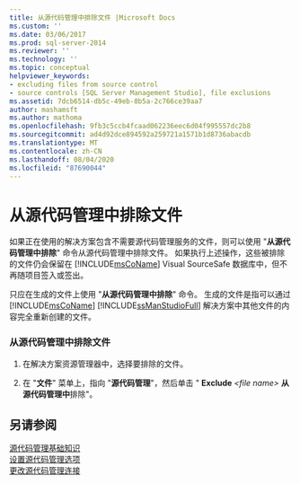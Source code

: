 ```yaml
---
title: 从源代码管理中排除文件 |Microsoft Docs
ms.custom: ''
ms.date: 03/06/2017
ms.prod: sql-server-2014
ms.reviewer: ''
ms.technology: ''
ms.topic: conceptual
helpviewer_keywords:
- excluding files from source control
- source controls [SQL Server Management Studio], file exclusions
ms.assetid: 7dcb6514-db5c-49eb-8b5a-2c766ce39aa7
author: mashamsft
ms.author: mathoma
ms.openlocfilehash: 9fb3c5ccb4fcaad062236eec6d04f995557dc2b8
ms.sourcegitcommit: ad4d92dce894592a259721a1571b1d8736abacdb
ms.translationtype: MT
ms.contentlocale: zh-CN
ms.lasthandoff: 08/04/2020
ms.locfileid: "87690044"
---
```

# <a name="exclude-files-from-source-control"></a>从源代码管理中排除文件
  如果正在使用的解决方案包含不需要源代码管理服务的文件，则可以使用 "**从源代码管理中排除**" 命令从源代码管理中排除文件。 如果执行上述操作，这些被排除的文件仍会保留在 [!INCLUDE[msCoName](../includes/msconame-md.md)] Visual SourceSafe 数据库中，但不再随项目签入或签出。  
  
 只应在生成的文件上使用 "**从源代码管理中排除**" 命令。 生成的文件是指可以通过 [!INCLUDE[msCoName](../includes/msconame-md.md)] [!INCLUDE[ssManStudioFull](../includes/ssmanstudiofull-md.md)] 解决方案中其他文件的内容完全重新创建的文件。  
  
### <a name="to-exclude-a-file-from-source-control"></a>从源代码管理中排除文件  
  
1.  在解决方案资源管理器中，选择要排除的文件。  
  
2.  在 "**文件**" 菜单上，指向 "**源代码管理**"，然后单击 " **Exclude** *\<file name>* **从源代码管理中**排除"。  
  
## <a name="see-also"></a>另请参阅  
 [源代码管理基础知识](../../2014/database-engine/source-control-basics.md)   
 [设置源代码管理选项](../../2014/database-engine/set-source-control-options.md)   
 [更改源代码管理连接](../../2014/database-engine/change-source-control-connections.md)  
  
  
